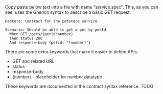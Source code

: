 Copy paste below text into a file with name "service.spec". This, as you can see, uses the Gherkin syntax to describe a basic GET request. 

    Feature: Contract for the petstore service

    Scenario: Should be able to get a pet by petId
      When GET /pets/(petid:number)
      Then status 200
      And response-body {petid: "(number)"}

There are some extra keywords that make it easier to define APIs.
* GET and related URL
* status
* response-body
* (number) - placeholder for number datatype

These keywords are documented in the contract syntax reference. TODO
